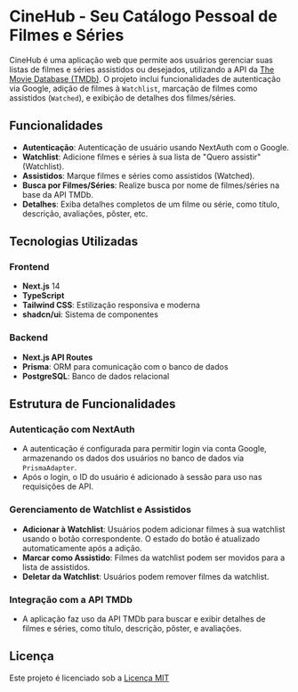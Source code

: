 # CineHub - Seu Catálogo Pessoal de Filmes e Séries

CineHub é uma aplicação web que permite aos usuários gerenciar suas listas de filmes e séries assistidos ou desejados, utilizando a API da [The Movie Database (TMDb)](https://www.themoviedb.org/). O projeto inclui funcionalidades de autenticação via Google, adição de filmes à `Watchlist`, marcação de filmes como assistidos (`Watched`), e exibição de detalhes dos filmes/séries.

## Funcionalidades

- **Autenticação**: Autenticação de usuário usando NextAuth com o Google.
- **Watchlist**: Adicione filmes e séries à sua lista de "Quero assistir" (Watchlist).
- **Assistidos**: Marque filmes e séries como assistidos (Watched).
- **Busca por Filmes/Séries**: Realize busca por nome de filmes/séries na base da API TMDb.
- **Detalhes**: Exiba detalhes completos de um filme ou série, como título, descrição, avaliações, pôster, etc.

## Tecnologias Utilizadas

### Frontend
- **Next.js** 14
- **TypeScript**
- **Tailwind CSS**: Estilização responsiva e moderna
- **shadcn/ui**: Sistema de componentes

### Backend
- **Next.js API Routes**
- **Prisma**: ORM para comunicação com o banco de dados
- **PostgreSQL**: Banco de dados relacional

## Estrutura de Funcionalidades

### Autenticação com NextAuth
- A autenticação é configurada para permitir login via conta Google, armazenando os dados dos usuários no banco de dados via `PrismaAdapter`.
- Após o login, o ID do usuário é adicionado à sessão para uso nas requisições de API.

### Gerenciamento de Watchlist e Assistidos
- **Adicionar à Watchlist**: Usuários podem adicionar filmes à sua watchlist usando o botão correspondente. O estado do botão é atualizado automaticamente após a adição.
- **Marcar como Assistido**: Filmes da watchlist podem ser movidos para a lista de assistidos.
- **Deletar da Watchlist**: Usuários podem remover filmes da watchlist.

### Integração com a API TMDb
- A aplicação faz uso da API TMDb para buscar e exibir detalhes de filmes e séries, como título, descrição, pôster, e avaliações.

## Licença

Este projeto é licenciado sob a [Licença MIT](https://choosealicense.com/licenses/mit/)

